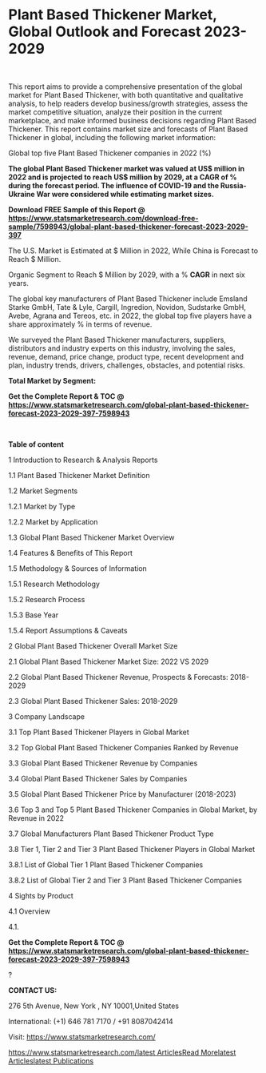 <h1>Plant Based Thickener Market, Global Outlook and Forecast 2023-2029</h1><br/><p>This report aims to provide a comprehensive presentation of the global market for Plant Based Thickener, with both quantitative and qualitative analysis, to help readers develop business/growth strategies, assess the market competitive situation, analyze their position in the current marketplace, and make informed business decisions regarding Plant Based Thickener. This report contains market size and forecasts of Plant Based Thickener in global, including the following market information:</p>
 
 
 
 <p>Global top five Plant Based Thickener companies in 2022 (%)</p>
 
 
 
 <p><strong>The global Plant Based Thickener market was valued at US$ million in 2022 and is projected to reach US$ million by 2029, at a <strong>CAGR</strong> of % during the forecast period. The influence of COVID-19 and the Russia-Ukraine War were considered while estimating market sizes.</strong></p>
 
 
 
 <p><strong>Download FREE Sample of this Report @ <a href="https://www.statsmarketresearch.com/download-free-sample/7598943/global-plant-based-thickener-forecast-2023-2029-397">https://www.statsmarketresearch.com/download-free-sample/7598943/global-plant-based-thickener-forecast-2023-2029-397</a></strong></p>
 
 
 
 <p>The U.S. Market is Estimated at $ Million in 2022, While China is Forecast to Reach $ Million.</p>
 
 
 
 <p>Organic Segment to Reach $ Million by 2029, with a % <strong>CAGR</strong> in next six years.</p>
 
 
 
 <p>The global key manufacturers of Plant Based Thickener include Emsland Starke GmbH, Tate & Lyle, Cargill, Ingredion, Novidon, Sudstarke GmbH, Avebe, Agrana and Tereos, etc. in 2022, the global top five players have a share approximately % in terms of revenue.</p>
 
 
 
 <p>We surveyed the Plant Based Thickener manufacturers, suppliers, distributors and industry experts on this industry, involving the sales, revenue, demand, price change, product type, recent development and plan, industry trends, drivers, challenges, obstacles, and potential risks.</p>
 
 
 
 <p><strong>Total Market by Segment:</strong></p>
 
 
 
 <div><b>Get the Complete Report & TOC @ <a href="https://www.statsmarketresearch.com/global-plant-based-thickener-forecast-2023-2029-397-7598943">https://www.statsmarketresearch.com/global-plant-based-thickener-forecast-2023-2029-397-7598943</a></b></div>
 
 
 
 <p><br />
 
 <b>Table of content</b></p>
 
 
 
 <p>1 Introduction to Research & Analysis Reports<br />
 
 1.1 Plant Based Thickener Market Definition<br />
 
 1.2 Market Segments<br />
 
 1.2.1 Market by Type<br />
 
 1.2.2 Market by Application<br />
 
 1.3 Global Plant Based Thickener Market Overview<br />
 
 1.4 Features & Benefits of This Report<br />
 
 1.5 Methodology & Sources of Information<br />
 
 1.5.1 Research Methodology<br />
 
 1.5.2 Research Process<br />
 
 1.5.3 Base Year<br />
 
 1.5.4 Report Assumptions & Caveats<br />
 
 2 Global Plant Based Thickener Overall Market Size<br />
 
 2.1 Global Plant Based Thickener Market Size: 2022 VS 2029<br />
 
 2.2 Global Plant Based Thickener Revenue, Prospects & Forecasts: 2018-2029<br />
 
 2.3 Global Plant Based Thickener Sales: 2018-2029<br />
 
 3 Company Landscape<br />
 
 3.1 Top Plant Based Thickener Players in Global Market<br />
 
 3.2 Top Global Plant Based Thickener Companies Ranked by Revenue<br />
 
 3.3 Global Plant Based Thickener Revenue by Companies<br />
 
 3.4 Global Plant Based Thickener Sales by Companies<br />
 
 3.5 Global Plant Based Thickener Price by Manufacturer (2018-2023)<br />
 
 3.6 Top 3 and Top 5 Plant Based Thickener Companies in Global Market, by Revenue in 2022<br />
 
 3.7 Global Manufacturers Plant Based Thickener Product Type<br />
 
 3.8 Tier 1, Tier 2 and Tier 3 Plant Based Thickener Players in Global Market<br />
 
 3.8.1 List of Global Tier 1 Plant Based Thickener Companies<br />
 
 3.8.2 List of Global Tier 2 and Tier 3 Plant Based Thickener Companies<br />
 
 4 Sights by Product<br />
 
 4.1 Overview<br />
 
 4.1.</p>
 
 
 
 <div><b>Get the Complete Report & TOC @ <a href="https://www.statsmarketresearch.com/global-plant-based-thickener-forecast-2023-2029-397-7598943">https://www.statsmarketresearch.com/global-plant-based-thickener-forecast-2023-2029-397-7598943</a></b></div>
 
 
 
 <p>? </p>
 
 
 
 <p><b>CONTACT US:</b><br />
 
 276 5th Avenue, New York , NY 10001,United States<br />
 
 International: (+1) 646 781 7170 / +91 8087042414<br />
 
 Visit: <a href="https://www.statsmarketresearch.com/">https://www.statsmarketresearch.com/</a><br />
 
 <a href="https://gyeongbokgung.com">https://www.statsmarketresearch.com/</a><a href="https://hallyeomaritime.com">latest Articles</a><a href="https://jingwansa.com">Read More</a><a href="https://nguoiviet.jp/">latest Articles</a><a href="https://www.intelmarketresearch.com/">latest Publications</a></p>
